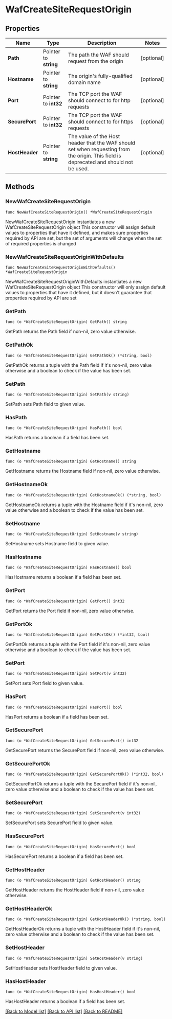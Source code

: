 # WafCreateSiteRequestOrigin

## Properties

Name | Type | Description | Notes
------------ | ------------- | ------------- | -------------
**Path** | Pointer to **string** | The path the WAF should request from the origin | [optional] 
**Hostname** | Pointer to **string** | The origin&#39;s fully-qualified domain name | [optional] 
**Port** | Pointer to **int32** | The TCP port the WAF should connect to for http requests | [optional] 
**SecurePort** | Pointer to **int32** | The TCP port the WAF should connect to for https requests | [optional] 
**HostHeader** | Pointer to **string** | The value of the Host header that the WAF should set when requesting from the origin. This field is deprecated and should not be used. | [optional] 

## Methods

### NewWafCreateSiteRequestOrigin

`func NewWafCreateSiteRequestOrigin() *WafCreateSiteRequestOrigin`

NewWafCreateSiteRequestOrigin instantiates a new WafCreateSiteRequestOrigin object
This constructor will assign default values to properties that have it defined,
and makes sure properties required by API are set, but the set of arguments
will change when the set of required properties is changed

### NewWafCreateSiteRequestOriginWithDefaults

`func NewWafCreateSiteRequestOriginWithDefaults() *WafCreateSiteRequestOrigin`

NewWafCreateSiteRequestOriginWithDefaults instantiates a new WafCreateSiteRequestOrigin object
This constructor will only assign default values to properties that have it defined,
but it doesn't guarantee that properties required by API are set

### GetPath

`func (o *WafCreateSiteRequestOrigin) GetPath() string`

GetPath returns the Path field if non-nil, zero value otherwise.

### GetPathOk

`func (o *WafCreateSiteRequestOrigin) GetPathOk() (*string, bool)`

GetPathOk returns a tuple with the Path field if it's non-nil, zero value otherwise
and a boolean to check if the value has been set.

### SetPath

`func (o *WafCreateSiteRequestOrigin) SetPath(v string)`

SetPath sets Path field to given value.

### HasPath

`func (o *WafCreateSiteRequestOrigin) HasPath() bool`

HasPath returns a boolean if a field has been set.

### GetHostname

`func (o *WafCreateSiteRequestOrigin) GetHostname() string`

GetHostname returns the Hostname field if non-nil, zero value otherwise.

### GetHostnameOk

`func (o *WafCreateSiteRequestOrigin) GetHostnameOk() (*string, bool)`

GetHostnameOk returns a tuple with the Hostname field if it's non-nil, zero value otherwise
and a boolean to check if the value has been set.

### SetHostname

`func (o *WafCreateSiteRequestOrigin) SetHostname(v string)`

SetHostname sets Hostname field to given value.

### HasHostname

`func (o *WafCreateSiteRequestOrigin) HasHostname() bool`

HasHostname returns a boolean if a field has been set.

### GetPort

`func (o *WafCreateSiteRequestOrigin) GetPort() int32`

GetPort returns the Port field if non-nil, zero value otherwise.

### GetPortOk

`func (o *WafCreateSiteRequestOrigin) GetPortOk() (*int32, bool)`

GetPortOk returns a tuple with the Port field if it's non-nil, zero value otherwise
and a boolean to check if the value has been set.

### SetPort

`func (o *WafCreateSiteRequestOrigin) SetPort(v int32)`

SetPort sets Port field to given value.

### HasPort

`func (o *WafCreateSiteRequestOrigin) HasPort() bool`

HasPort returns a boolean if a field has been set.

### GetSecurePort

`func (o *WafCreateSiteRequestOrigin) GetSecurePort() int32`

GetSecurePort returns the SecurePort field if non-nil, zero value otherwise.

### GetSecurePortOk

`func (o *WafCreateSiteRequestOrigin) GetSecurePortOk() (*int32, bool)`

GetSecurePortOk returns a tuple with the SecurePort field if it's non-nil, zero value otherwise
and a boolean to check if the value has been set.

### SetSecurePort

`func (o *WafCreateSiteRequestOrigin) SetSecurePort(v int32)`

SetSecurePort sets SecurePort field to given value.

### HasSecurePort

`func (o *WafCreateSiteRequestOrigin) HasSecurePort() bool`

HasSecurePort returns a boolean if a field has been set.

### GetHostHeader

`func (o *WafCreateSiteRequestOrigin) GetHostHeader() string`

GetHostHeader returns the HostHeader field if non-nil, zero value otherwise.

### GetHostHeaderOk

`func (o *WafCreateSiteRequestOrigin) GetHostHeaderOk() (*string, bool)`

GetHostHeaderOk returns a tuple with the HostHeader field if it's non-nil, zero value otherwise
and a boolean to check if the value has been set.

### SetHostHeader

`func (o *WafCreateSiteRequestOrigin) SetHostHeader(v string)`

SetHostHeader sets HostHeader field to given value.

### HasHostHeader

`func (o *WafCreateSiteRequestOrigin) HasHostHeader() bool`

HasHostHeader returns a boolean if a field has been set.


[[Back to Model list]](../README.md#documentation-for-models) [[Back to API list]](../README.md#documentation-for-api-endpoints) [[Back to README]](../README.md)


